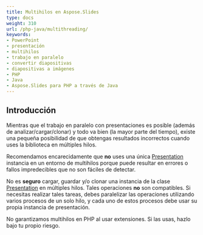 ```yaml
---
title: Multihilos en Aspose.Slides
type: docs
weight: 310
url: /php-java/multithreading/
keywords:
- PowerPoint
- presentación
- multihilos
- trabajo en paralelo
- convertir diapositivas
- diapositivas a imágenes
- PHP
- Java
- Aspose.Slides para PHP a través de Java
---
```


## **Introducción**

Mientras que el trabajo en paralelo con presentaciones es posible (además de analizar/cargar/clonar) y todo va bien (la mayor parte del tiempo), existe una pequeña posibilidad de que obtengas resultados incorrectos cuando uses la biblioteca en múltiples hilos.

Recomendamos encarecidamente que **no** uses una única [Presentation](https://reference.aspose.com/slides/php-java/aspose.slides/Presentation) instancia en un entorno de multihilos porque puede resultar en errores o fallos impredecibles que no son fáciles de detectar.

No es **seguro** cargar, guardar y/o clonar una instancia de la clase [Presentation](https://reference.aspose.com/slides/php-java/aspose.slides/Presentation) en múltiples hilos. Tales operaciones **no** son compatibles. Si necesitas realizar tales tareas, debes paralelizar las operaciones utilizando varios procesos de un solo hilo, y cada uno de estos procesos debe usar su propia instancia de presentación.

No garantizamos multihilos en PHP al usar extensiones. Si las usas, hazlo bajo tu propio riesgo.